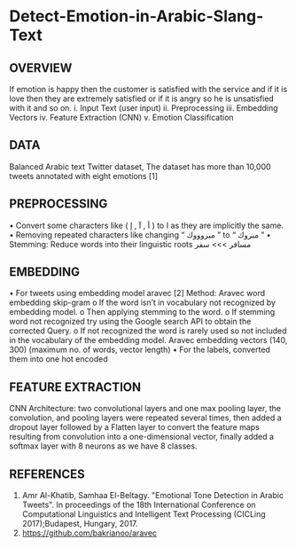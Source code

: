 # Detect-Emotion-in-Arabic-Slang-Text

## OVERVIEW
If emotion is happy then the customer is satisfied with the service and if it is love then they are extremely satisfied or if it is angry so he is unsatisfied with it and so on.
i. Input Text (user input)
ii. Preprocessing
iii. Embedding Vectors
iv. Feature Extraction (CNN)
v. Emotion Classification

## DATA
Balanced Arabic text Twitter dataset, The dataset has more than 10,000 tweets annotated with eight emotions [1]


## PREPROCESSING
• Convert some characters like ( أ , آ , إ ) to ا as they are implicitly the same.
• Removing repeated characters like changing “ مبروووك ” to “ مبروك ”
• Stemming: Reduce words into their linguistic roots مسافر >>> سفر


## EMBEDDING
• For tweets using embedding model aravec [2]
  Method: Aravec word embedding skip-gram
  o If the word isn’t in vocabulary not recognized by embedding model.
  o Then applying stemming to the word.
  o If stemming word not recognized try using the Google search API to obtain the corrected Query.
  o If not recognized the word is rarely used so not included in the vocabulary of the embedding model.
  Aravec embedding vectors (140, 300) (maximum no. of words, vector length)
• For the labels, converted them into one hot encoded


## FEATURE EXTRACTION
CNN Architecture: two convolutional layers and one max pooling layer, the convolution, and pooling layers were repeated several times, then added a dropout layer followed by a Flatten layer to convert the feature maps resulting from convolution into a one-dimensional vector, finally added a softmax layer with 8 neurons as we have 8 classes.

## REFERENCES
1. Amr Al-Khatib, Samhaa El-Beltagy. "Emotional Tone Detection in Arabic Tweets". In proceedings of the 18th International Conference on Computational Linguistics and Intelligent Text Processing (CICLing 2017);Budapest, Hungary, 2017.
2. https://github.com/bakrianoo/aravec
